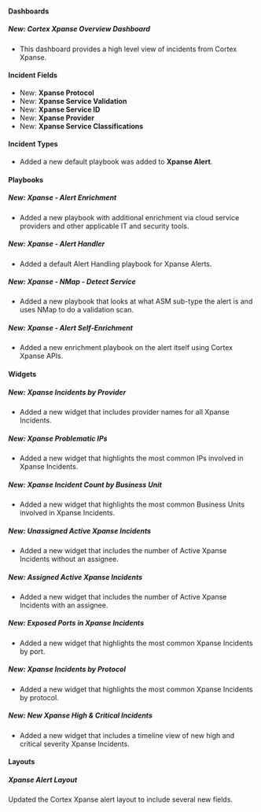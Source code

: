 
#### Dashboards

##### New: Cortex Xpanse Overview Dashboard

- This dashboard provides a high level view of incidents from Cortex Xpanse.

#### Incident Fields

- New: **Xpanse Protocol**
- New: **Xpanse Service Validation**
- New: **Xpanse Service ID**
- New: **Xpanse Provider**
- New: **Xpanse Service Classifications**

#### Incident Types

- Added a new default playbook was added to **Xpanse Alert**.

#### Playbooks

##### New: Xpanse - Alert Enrichment

- Added a new playbook with additional enrichment via cloud service providers and other applicable IT and security tools.

##### New: Xpanse - Alert Handler

- Added a default Alert Handling playbook for Xpanse Alerts.

##### New: Xpanse - NMap - Detect Service

- Added a new playbook that looks at what ASM sub-type the alert is and uses NMap to do a validation scan.

##### New: Xpanse - Alert Self-Enrichment

- Added a new enrichment playbook on the alert itself using Cortex Xpanse APIs.

#### Widgets

##### New: Xpanse Incidents by Provider

- Added a new widget that includes provider names for all Xpanse Incidents.

##### New: Xpanse Problematic IPs

- Added a new widget that highlights the most common IPs involved in Xpanse Incidents.

##### New: Xpanse Incident Count by Business Unit

- Added a new widget that highlights the most common Business Units involved in Xpanse Incidents.

##### New: Unassigned Active Xpanse Incidents

- Added a new widget that includes the number of Active Xpanse Incidents without an assignee.

##### New: Assigned Active Xpanse Incidents

- Added a new widget that includes the number of Active Xpanse Incidents with an assignee.

##### New: Exposed Ports in Xpanse Incidents

- Added a new widget that highlights the most common Xpanse Incidents by port.

##### New: Xpanse Incidents by Protocol

- Added a new widget that highlights the most common Xpanse Incidents by protocol.

##### New: New Xpanse High & Critical Incidents

- Added a new widget that includes a timeline view of new high and critical severity Xpanse Incidents.

#### Layouts

##### Xpanse Alert Layout

Updated the Cortex Xpanse alert layout to include several new fields.

